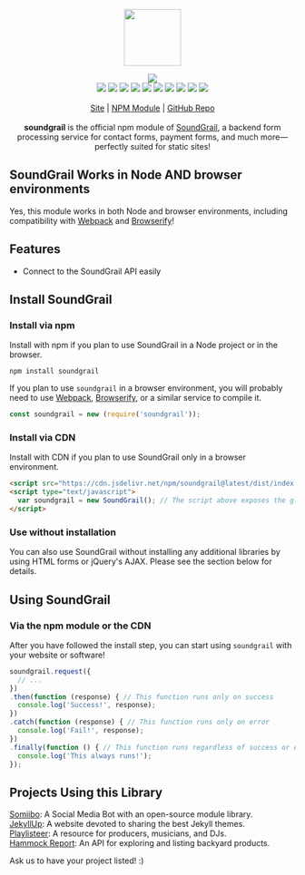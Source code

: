 <p align="center">
  <a href="https://cdn.itwcreativeworks.com/assets/soundgrail/images/logo/soundgrail-brandmark-blue-x.svg">
    <img src="https://cdn.itwcreativeworks.com/assets/soundgrail/images/logo/soundgrail-brandmark-blue-x.svg" width="100px">
  </a>
</p>

<p align="center">
  <img src="https://img.shields.io/github/package-json/v/soundgrail/soundgrail.svg">
  <br>
  <img src="https://img.shields.io/david/soundgrail/soundgrail.svg">
  <img src="https://img.shields.io/david/dev/soundgrail/soundgrail.svg">
  <img src="https://img.shields.io/bundlephobia/min/soundgrail.svg">
  <img src="https://img.shields.io/codeclimate/maintainability-percentage/soundgrail/soundgrail.svg">
  <img src="https://img.shields.io/npm/dm/soundgrail.svg">
  <img src="https://img.shields.io/node/v/soundgrail.svg">
  <img src="https://img.shields.io/website/https/itwcreativeworks.com.svg">
  <img src="https://img.shields.io/github/license/soundgrail/soundgrail.svg">
  <img src="https://img.shields.io/github/contributors/soundgrail/soundgrail.svg">
  <img src="https://img.shields.io/github/last-commit/soundgrail/soundgrail.svg">
  <br>
  <br>
  <a href="https://soundgrail.com">Site</a> | <a href="https://www.npmjs.com/package/soundgrail">NPM Module</a> | <a href="https://github.com/soundgrail/soundgrail">GitHub Repo</a>
  <br>
  <br>
  <strong>soundgrail</strong> is the official npm module of <a href="https://soundgrail.com">SoundGrail</a>, a backend form processing service for contact forms, payment forms, and much more—perfectly suited for static sites!
  <br>
</p>

## SoundGrail Works in Node AND browser environments
Yes, this module works in both Node and browser environments, including compatibility with [Webpack](https://www.npmjs.com/package/webpack) and [Browserify](https://www.npmjs.com/package/browserify)!

## Features
* Connect to the SoundGrail API easily

## Install SoundGrail
### Install via npm
Install with npm if you plan to use SoundGrail in a Node project or in the browser.
```shell
npm install soundgrail
```
If you plan to use `soundgrail` in a browser environment, you will probably need to use [Webpack](https://www.npmjs.com/package/webpack), [Browserify](https://www.npmjs.com/package/browserify), or a similar service to compile it.

```js
const soundgrail = new (require('soundgrail'));
```

### Install via CDN
Install with CDN if you plan to use SoundGrail only in a browser environment.
```html
<script src="https://cdn.jsdelivr.net/npm/soundgrail@latest/dist/index.min.js"></script>
<script type="text/javascript">
  var soundgrail = new SoundGrail(); // The script above exposes the global variable 'SoundGrail'
</script>
```

### Use without installation
You can also use SoundGrail without installing any additional libraries by using HTML forms or jQuery's AJAX. Please see the section below for details.

## Using SoundGrail
### Via the npm module or the CDN
After you have followed the install step, you can start using `soundgrail` with your website or software!
```js
soundgrail.request({
  // ...
})
.then(function (response) { // This function runs only on success
  console.log('Success!', response);
})
.catch(function (response) { // This function runs only on error
  console.log('Fail!', response);
})
.finally(function () { // This function runs regardless of success or error
  console.log('This always runs!');
});
```
## Projects Using this Library
[Somiibo](https://somiibo.com/): A Social Media Bot with an open-source module library. <br>
[JekyllUp](https://jekyllup.com/): A website devoted to sharing the best Jekyll themes. <br>
[Playlisteer](https://playlisteer.com/): A resource for producers, musicians, and DJs. <br>
[Hammock Report](https://hammockreport.com/): An API for exploring and listing backyard products. <br>

Ask us to have your project listed! :)
